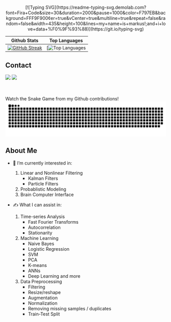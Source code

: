 <p align="center">
[![Typing SVG](https://readme-typing-svg.demolab.com?font=Fira+Code&size=30&duration=2000&pause=1000&color=F797EB&background=FFF9F900&center=true&vCenter=true&multiline=true&repeat=false&random=false&width=435&height=100&lines=my+name+is+markus!;and+i+love+data+%F0%9F%93%88)](https://git.io/typing-svg)
</p>

| Github Stats | Top Languages |
| --- | --- |
| [![GitHub Streak](http://github-readme-streak-stats.herokuapp.com?user=mlmulv&theme=dark&background=000000)](https://git.io/streak-stats) | [![Top Languages](https://github-readme-stats.vercel.app/api/top-langs/?username=mlmulv&langs_count=16&theme=dracula) |


## Contact 
<div> 
  <a href="https://www.linkedin.com/in/markus-mulvihill-6549961a0/" target="_blank"><img src="https://img.shields.io/badge/-LinkedIn-%230077B5?style=for-the-badge&logo=linkedin&logoColor=white" target="_blank"></a> 
  <a href = "mailto: markusmulvihill1103@gmail.com"><img src="https://img.shields.io/badge/-Gmail-%23333?style=for-the-badge&logo=gmail&logoColor=white" target="_blank"></a>
 </br>
</br>
<div>

</br>


Watch the Snake Game from my Github contributions!
![Snake animation](https://raw.githubusercontent.com/mlmulv/mlmulv/output/github-contribution-grid-snake-dark.svg)
<!--
**mlmulv/mlmulv** is a ✨ _special_ ✨ repository because its `README.md` (this file) appears on your GitHub profile.

Here are some ideas to get you started:
-->
## About Me
- 🌱 I’m currently interested in:
  1. Linear and Nonlinear Filtering
     * Kalman Filters
     * Particle Filters
  2. Probablistic Modeling
  3. Brain Computer Interface
  
- ✍️ What I can assist in:
  1. Time-series Analysis
     * Fast Fourier Transforms
     * Autocorrelation
     * Stationarity
  2. Machine Learning
      * Naive Bayes
      * Logistic Regression
      * SVM
      * PCA
      * K-means
      * ANNs
      * Deep Learning and more
  3. Data Preprocessing
     * Filtering
     * Resize/reshape
     * Augmentation
     * Normalization
     * Removing missing samples / duplicates
     * Train-Test Split
  
 



